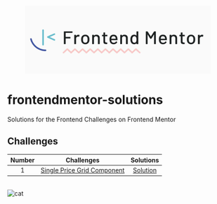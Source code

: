 <figure>
  <a href="https://www.frontendmentor.io/">
    <img src="./assets/0_i7Zs1A01-IbpKoJG.webp" alt="frontend mentor logo">
  </a>
</figure>

# frontendmentor-solutions

Solutions for the Frontend Challenges on Frontend Mentor

## Challenges

| Number | Challenges                                                                                                                   |                Solutions                |
| :----: | ---------------------------------------------------------------------------------------------------------------------------- | :-------------------------------------: |
|   1    | [Single Price Grid Component](https://www.frontendmentor.io/challenges/single-price-grid-component-5ce41129d0ff452fec5abbbc) | [Solution](single-price-grid-component) |

<br>![cat](https://github-production-user-asset-6210df.s3.amazonaws.com/62666332/253642655-0438a9e1-d47d-4570-873c-5ddd59f46e9e.svg)</br>
